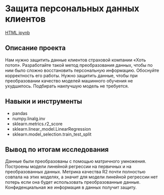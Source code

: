 # Защита персональных данных клиентов
[HTML ipynb](https://github.com/viktor-kuzmin-28/practicum_yandex/blob/main/Защита%20персональных%20данных%20клиентов/Защита%20персональных%20данных%20клиентов.ipynb)
## Описание проекта
Нам нужно защитить данные клиентов страховой компании «Хоть потоп». Разработайте такой метод преобразования данных, чтобы по ним было сложно восстановить персональную информацию. Обоснуйте корректность его работы. Нужно защитить данные, чтобы при преобразовании качество моделей машинного обучения не ухудшилось. Подбирать наилучшую модель не требуется.
## Навыки и инструменты

- pandas
- numpy.linalg.inv
- sklearn.metrics.r2_score
- sklearn.linear_model.LinearRegression 
- sklearn.model_selection.train_test_split

## Вывод по итогам исследования
Данные были преобразованы с помощью матричного умножения.  Построены модели линейной регрессии на первичных и на преобразованных данных. Метрика качества R2 почти полностью совпала на этих моделях, а значит для модели линейной регрессии нет потерь если она будет использовать преобразованные данные. Конфиденциальная же информация в данных получит защиту.
